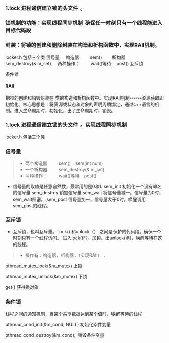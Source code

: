### 1.lock 进程通信建立锁的头文件  。
### 锁机制的功能：实现线程同步机制  确保任一时刻只有一个线程能进入目标代码段
### 封装：将锁的创建和删除封装在构造和析构函数中，实现RAII机制。
locker.h 包括三个类
信号量
    构造器
        sem()    
    析构器
        sem_destroy(& m_set)
    两种操作：
        wait()等待    post()
互斥锁

条件锁
#### RAII
把锁的创建和销毁封装在 类的构造和析构函数中。实现RAII机制------资源获取即初始化。核心思想是：将资源或状态和对象的声明周期绑定，通过c++语言的机制。进入生命周期时，初始化，出了生命周期时，销毁。

### 1.lock 进程通信建立锁的头文件  。实现线程同步机制  
locker.h 包括三个类
### 信号量
> * 两个构造器
        sem()    sem(int num)
> * 一个析构器
        sem_destroy(& m_set)
> * 两种操作：
        wait()等待    post()
  * 信号量的取值是任意自然数，最常用的是0和1.
    sem_init 初始化一个没有命名的信号量
    sem_destroy 销毁信号量
    sem_wait  将信号量减一。信号量为0时，sem_wait阻塞。
    sem_post  信号量加一，信号量大于0时。唤醒调用sem_post的线程。
###  互斥锁
* 互斥锁，也叫互斥量。 lock() 和unlock（） 之间是保护的代码段。确保一个时刻只有一个线程访问。
进入lock()时，加锁。出unlock()时，唤醒等待在这的线程。
> * 操作有：构造器，析构器，（实现RAII） ，

pthread_mutex_lock(&m_mutex) 上锁

pthread_mutex_unlock(&m_mutex) 下锁

get() 获得锁对象







### 条件锁

线程之间的通知机制，当某个共享数据达到某个值时，唤醒等待的线程

pthread_cond_init(&m_cond, NULL) 
初始化条件变量


pthread_cond_destroy(&m_cond); 
销毁条件变量





